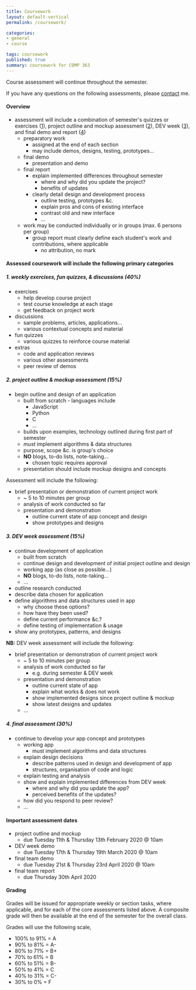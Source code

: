 ```yaml
---
title: Coursework
layout: default-vertical
permalink: /coursework/

categories:
- general
- course

tags: coursework
published: true
summary: coursework for COMP 363
---
```


Course assessment will continue throughout the semester.

If you have any questions on the following assessments, please [contact](/contact) me.
 
#### Overview

* assessment will include a combination of semester's quizzes or exercises ([1](#assessment1)), project outline and mockup assessment ([2](#assessment2)), DEV week ([3](#assessment3)), and final demo and report ([4](#assessment4))
  * preparatory work
    * assigned at the end of each section
    * may include demos, designs, testing, prototypes...
  * final demo
    * presentation and demo
  * final report
    * explain implemented differences throughout semester
      * where and why did you update the project?
      * benefits of updates
    * clearly detail design and development process
      * outline testing, prototypes &c.
      * explain pros and cons of existing interface
      * contrast old and new interface
      * ...
  * work may be conducted individually or in groups (max. 6 persons per group)
    * group report must clearly define each student's work and contributions, where applicable
      * no attribution, no mark

<!-- * [Final Report Outline - PDF Document](/assets/docs/extras/comp363-final-report-outline-2020.pdf) -->

#### Assessed coursework will include the following primary categories

<a id="assessment1"></a>

##### 1. weekly exercises, fun quizzes, & discussions (40%)

  * exercises
    * help develop course project
    * test course knowledge at each stage
    * get feedback on project work
  * discussions
    * sample problems, articles, applications...
    * various contextual concepts and material
  * fun quizzes
    * various quizzes to reinforce course material
  * extras
    * code and application reviews
    * various other assessments
    * peer review of demos

<a id="assessment2"></a>

##### 2. project outline & mockup assessment (15%)

  * begin outline and design of an application
    * built from scratch - languages include
	    * JavaScript
	    * Python
	    * C
	    * ...
    * builds upon examples, technology outlined during first part of semester
    * *must* implement algorithms & data structures
    * purpose, scope &c. is group's choice
    * **NO** blogs, to-do lists, note-taking...
	    * chosen topic requires approval
    * presentation should include mockup designs and concepts

Assessment will include the following:

  * brief presentation or demonstration of current project work
    * ~ 5 to 10 minutes per group
    * analysis of work conducted so far
    * presentation and demonstration
	    * outline current state of app concept and design
	    * show prototypes and designs

<a id="assessment3"></a>

##### 3. DEV week assessment (15%)

* continue development of application
	* built from scratch
	* continue design and development of initial project outline and design
	* working app (as close as possible...)
	* **NO** blogs, to-do lists, note-taking...
	* ...
* outline research conducted
* describe data chosen for application
* define algorithms and data structures used in app
  * why choose these options?
  * how have they been used?
  * define current performance &c.?
  * define testing of implementation & usage
* show any prototypes, patterns, and designs

**NB:** DEV week assessment will include the following:

  * brief presentation or demonstration of current project work
    * ~ 5 to 10 minutes per group
    * analysis of work conducted so far
	    * e.g. during semester & DEV week
    * presentation and demonstration
	    * outline current state of app
	    * explain what works & does not work
	    * show implemented designs since project outline & mockup
	    * show latest designs and updates
    * ...

<a id="assessment4"></a>

##### 4. final assessment (30%)

* continue to develop your app concept and prototypes
	* working app
      * must implement algorithms and data structures
	* explain design decisions
	  * describe patterns used in design and development of app 
	  * structures, organisation of code and logic
    * explain testing and analysis
	* show and explain implemented differences from DEV week
	  * where and why did you update the app?
	  * perceived benefits of the updates?
	* how did you respond to peer review?
	* ...

#### Important assessment dates

* project outline and mockup
  * due Tuesday 11th & Thursday 13th February 2020 @ 10am
* DEV week demo
  * due Tuesday 17th & Thursday 19th March 2020 @ 10am
* final team demo
  * due Tuesday 21st & Thursday 23rd April 2020 @ 10am
* final team report
  * due Thursday 30th April 2020

#### Grading

Grades will be issued for appropriate weekly or section tasks, where applicable, and for each of the core assessments listed above.
A composite grade will then be available at the end of the semester for the overall class.

Grades will use the following scale,

  * 100% to 91% = A
  * 90% to 81%  = A-
  * 80% to 71%  = B+
  * 70% to 61%  = B
  * 60% to 51%  = B-
  * 50% to 41%  = C
  * 40% to 31%  = C-
  * 30% to 0%   = F

